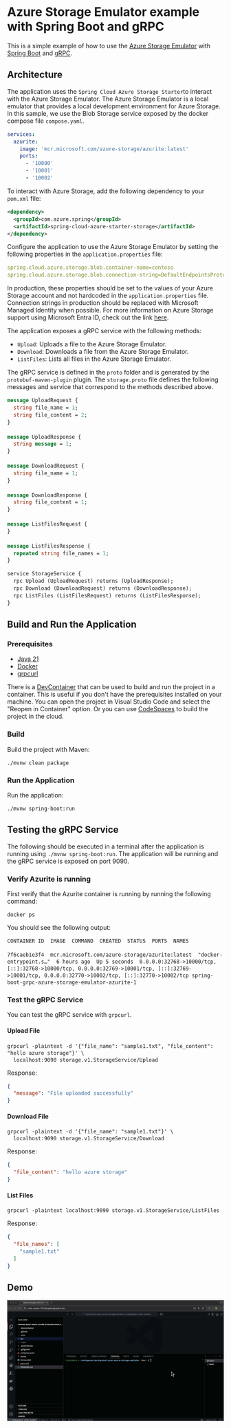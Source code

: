 # Azure Storage Emulator example with Spring Boot and gRPC

This is a simple example of how to use the [Azure Storage Emulator](https://learn.microsoft.com/en-us/azure/storage/common/storage-use-azurite?tabs=visual-studio%2Cblob-storage) with [Spring Boot](https://docs.spring.io/spring-boot/index.html) and [gRPC](https://grpc.io/).

## Architecture

The application uses the `Spring Cloud Azure Storage Starter`to interact with the Azure Storage Emulator. The Azure Storage Emulator is a local emulator that provides a local development environment for Azure Storage. In this sample, we use the Blob Storage service exposed by the docker compose file `compose.yaml`.

```yaml
services:
  azurite:
    image: 'mcr.microsoft.com/azure-storage/azurite:latest'
    ports:
      - '10000'
      - '10001'
      - '10002'
```

To interact with Azure Storage, add the following dependency to your `pom.xml` file:

```xml
<dependency>
  <groupId>com.azure.spring</groupId>
  <artifactId>spring-cloud-azure-starter-storage</artifactId>
</dependency>
```

Configure the application to use the Azure Storage Emulator by setting the following properties in the `application.properties` file:

```yaml
spring.cloud.azure.storage.blob.container-name=contoso
spring.cloud.azure.storage.blob.connection-string=DefaultEndpointsProtocol=http;AccountName=devstoreaccount1;AccountKey=Eby8vdM02xNOcqFlqUwJPLlmEtlCDXJ1OUzFT50uSRZ6IFsuFq2UVErCz4I6tq/K1SZFPTOtr/KBHBeksoGMGw==;BlobEndpoint=http://127.0.0.1:10000/devstoreaccount1;
```

In production, these properties should be set to the values of your Azure Storage account and not hardcoded in the `application.properties` file. Connection strings in production should be replaced with Microsoft Managed Identity when possible. For more information on Azure Storage support using Microsoft Entra ID, check out the link [here]( https://learn.microsoft.com/en-us/azure/storage/blobs/authorize-access-azure-active-directory).

The application exposes a gRPC service with the following methods:

- `Upload`: Uploads a file to the Azure Storage Emulator.
- `Download`: Downloads a file from the Azure Storage Emulator.
- `ListFiles`: Lists all files in the Azure Storage Emulator.

The gRPC service is defined in the `proto` folder and is generated by the `protobuf-maven-plugin` plugin. The `storage.proto` file defines the following messages and service that correspond to the methods described above.

```proto
message UploadRequest {
  string file_name = 1;
  string file_content = 2;
}

message UploadResponse {
  string message = 1;
}

message DownloadRequest {
  string file_name = 1;
}

message DownloadResponse {
  string file_content = 1;
}

message ListFilesRequest {
}

message ListFilesResponse {
  repeated string file_names = 1;
}
```

```proto
service StorageService {
  rpc Upload (UploadRequest) returns (UploadResponse);
  rpc Download (DownloadRequest) returns (DownloadResponse);
  rpc ListFiles (ListFilesRequest) returns (ListFilesResponse);
}
```

## Build and Run the Application

### Prerequisites

- [Java 21](https://www.oracle.com/java/technologies/downloads/#java21)
- [Docker](https://www.docker.com/)
- [grpcurl](https://github.com/fullstorydev/grpcurl)

There is a [DevContainer](https://code.visualstudio.com/docs/remote/containers) that can be used to build and run the project in a container. This is useful if you don't have the prerequisites installed on your machine. You can open the project in Visual Studio Code and select the "Reopen in Container" option. Or you can use [CodeSpaces](https://github.com/features/codespaces) to build the project in the cloud.

### Build

Build the project with Maven:

```
./mvnw clean package
```

### Run the Application

Run the application:

```
./mvnw spring-boot:run
```

## Testing the gRPC Service

The following should be executed in a terminal after the application is running using `./mvnw spring-boot:run`. The application will be running and the gRPC service is exposed on port 9090.

### Verify Azurite is running

First verify that the Azurite container is running by running the following command:

```
docker ps
```

You should see the following output:

```
CONTAINER ID  IMAGE  COMMAND  CREATED  STATUS  PORTS  NAMES

7f6caeb1e3f4  mcr.microsoft.com/azure-storage/azurite:latest  "docker-entrypoint.s…"  6 hours ago  Up 5 seconds  0.0.0.0:32768->10000/tcp, [::]:32768->10000/tcp, 0.0.0.0:32769->10001/tcp, [::]:32769->10001/tcp, 0.0.0.0:32770->10002/tcp, [::]:32770->10002/tcp spring-boot-grpc-azure-storage-emulator-azurite-1 
```

### Test the gRPC Service

You can test the gRPC service with `grpcurl`.

#### Upload File

```
grpcurl -plaintext -d '{"file_name": "sample1.txt", "file_content": "hello azure storage"}' \
  localhost:9090 storage.v1.StorageService/Upload
```

Response:

```json
{
  "message": "File uploaded successfully"
}
```

#### Download File

```
grpcurl -plaintext -d '{"file_name": "sample1.txt"}' \
  localhost:9090 storage.v1.StorageService/Download
```

Response:

```json
{
  "file_content": "hello azure storage"
}
```

#### List Files

```
grpcurl -plaintext localhost:9090 storage.v1.StorageService/ListFiles     
```

Response:

```json
{
  "file_names": [
    "sample1.txt"
  ]
}
```

## Demo

![Demo](./images/demo.gif)